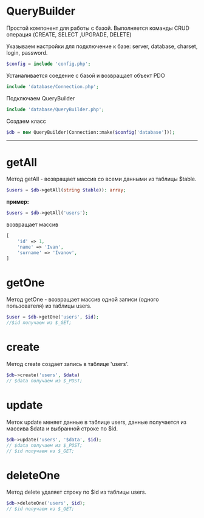 # QueryBuilder
Простой компонент для работы с базой. Выполняется команды CRUD операция (CREATE, SELECT ,UPGRADE, DELETE)

Указываем настройки для подключение к базе: server, database, charset, login, password.

```php
$config = include 'config.php';
```

Устаналивается соедение с базой и возвращает объект PDO
```php
include 'database/Connection.php';
```
Подключаем QueryBuilder 
```php
include 'database/QueryBuilder.php';
```
Создаем класс
```php
$db = new QueryBuilder(Connection::make($config['database']));
```
____
# getAll
Метод getAll - возвращает массив со всеми данными из таблицы $table.
```php
$users = $db->getAll(string $table)): array; 
```
**пример:**
```php
$users = $db->getAll('users');
```
возвращает массив 
```php
[
    'id' => 1,
    'name' => 'Ivan',
    'surname' => 'Ivanov',
]
```
# getOne

Метод getOne - возвращает массив одной записи (одного пользователя) из таблицы users.
```php
$user = $db->getOne('users', $id); 
//$id получаем из $_GET;
```
# create

Метод  create создает запись в таблице 'users'.

```php
$db->create('users', $data)
// $data получаем из $_POST;
```

# update

Меток update меняет данные в таблице users, данные получается из массива $data и выбранной строке по $id.
```php
$db->update('users', '$data', $id);
// $data получаем из $_POST;
// $id получаем из $_GET;
```

# deleteOne

Метод delete удаляет строку по $id из таблицы users.
```php
$db->deleteOne('users', $id);
// $id получаем из $_GET;
```






